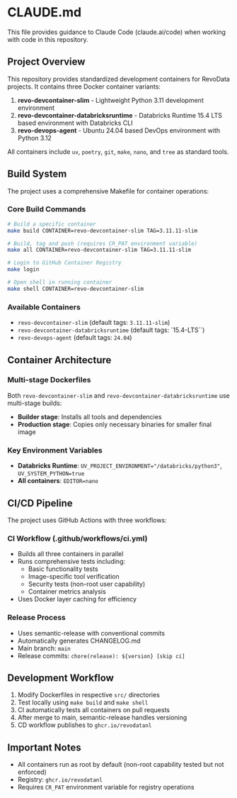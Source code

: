 # CLAUDE.md

This file provides guidance to Claude Code (claude.ai/code) when working with code in this repository.

## Project Overview

This repository provides standardized development containers for RevoData projects. It contains three Docker container variants:

1. **revo-devcontainer-slim** - Lightweight Python 3.11 development environment
2. **revo-devcontainer-databricksruntime** - Databricks Runtime 15.4 LTS based environment with Databricks CLI
3. **revo-devops-agent** - Ubuntu 24.04 based DevOps environment with Python 3.12

All containers include `uv`, `poetry`, `git`, `make`, `nano`, and `tree` as standard tools.

## Build System

The project uses a comprehensive Makefile for container operations:

### Core Build Commands

```bash
# Build a specific container
make build CONTAINER=revo-devcontainer-slim TAG=3.11.11-slim

# Build, tag and push (requires CR_PAT environment variable)
make all CONTAINER=revo-devcontainer-slim TAG=3.11.11-slim

# Login to GitHub Container Registry
make login

# Open shell in running container
make shell CONTAINER=revo-devcontainer-slim
```

### Available Containers

- `revo-devcontainer-slim` (default tags: `3.11.11-slim`)
- `revo-devcontainer-databricksruntime` (default tags: `15.4-LTS``)
- `revo-devops-agent` (default tags: `24.04`)

## Container Architecture

### Multi-stage Dockerfiles

Both `revo-devcontainer-slim` and `revo-devcontainer-databricksruntime` use multi-stage builds:

- **Builder stage**: Installs all tools and dependencies
- **Production stage**: Copies only necessary binaries for smaller final image

### Key Environment Variables

- **Databricks Runtime**: `UV_PROJECT_ENVIRONMENT="/databricks/python3"`, `UV_SYSTEM_PYTHON=true`
- **All containers**: `EDITOR=nano`

## CI/CD Pipeline

The project uses GitHub Actions with three workflows:

### CI Workflow (.github/workflows/ci.yml)

- Builds all three containers in parallel
- Runs comprehensive tests including:
  - Basic functionality tests
  - Image-specific tool verification
  - Security tests (non-root user capability)
  - Container metrics analysis
- Uses Docker layer caching for efficiency

### Release Process

- Uses semantic-release with conventional commits
- Automatically generates CHANGELOG.md
- Main branch: `main`
- Release commits: `chore(release): ${version} [skip ci]`

## Development Workflow

1. Modify Dockerfiles in respective `src/` directories
2. Test locally using `make build` and `make shell`
3. CI automatically tests all containers on pull requests
4. After merge to main, semantic-release handles versioning
5. CD workflow publishes to `ghcr.io/revodatanl`

## Important Notes

- All containers run as root by default (non-root capability tested but not enforced)
- Registry: `ghcr.io/revodatanl`
- Requires `CR_PAT` environment variable for registry operations
